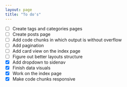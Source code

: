 ```yaml
---
layout: page
title: "To do's"
---
```

	
  - [ ] Create tags and categories pages
  - [ ] Create posts page
  - [ ] Add code chunks in which output is without overflow
  - [ ] Add pagination
  - [ ] Add card view on the index page
  - [ ] Figure out better layouts structure
  - [x] Add dropdown to sidenav
  - [x] Finish data visuals
  - [x] Work on the index page
  - [x] Make code chunks responsive
